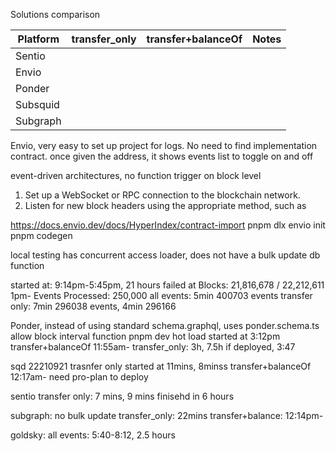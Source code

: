 Solutions comparison


| Platform   | transfer_only | transfer+balanceOf | Notes |
|------------|--------------|-------------------|-------|
| Sentio     |              |                   |       |
| Envio      |              |                   |       |
| Ponder     |              |                   |       |
| Subsquid   |              |                   |       |
| Subgraph   |              |                   |       |


Envio, very easy to set up project for logs. No need to find implementation contract.
once given the address, it shows events list to toggle on and off

event-driven architectures, no function trigger on block level
1. Set up a WebSocket or RPC connection to the blockchain network.
2. Listen for new block headers using the appropriate method, such as

https://docs.envio.dev/docs/HyperIndex/contract-import
pnpm dlx envio init
pnpm codegen

local testing
has concurrent access loader, does not have a bulk update db function

started at: 9:14pm-5:45pm, 21 hours failed at Blocks: 21,816,678 / 22,212,611  1pm-
Events Processed: 250,000
all events: 5min 400703 events
transfer only: 7min 296038 events, 4min 296166


Ponder, instead of using standard schema.graphql, uses ponder.schema.ts 
allow block interval function
pnpm dev hot load
started at 3:12pm
transfer+balanceOf 11:55am-
transfer_only: 3h, 7.5h
if deployed, 3:47

sqd 22210921
trasnfer only started at 11mins, 8minss
transfer+balanceOf 12:17am-
need pro-plan to deploy


sentio
transfer only: 7 mins, 9 mins
finisehd in 6 hours


subgraph: 
no bulk update
transfer_only: 22mins
transfer+balance: 12:14pm-


goldsky:
all events: 5:40-8:12, 2.5 hours